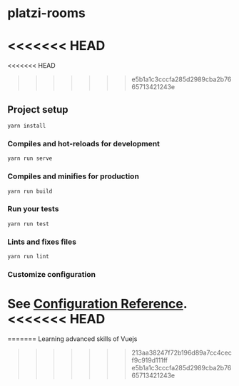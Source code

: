 # platzi-rooms
<<<<<<< HEAD
=======
<<<<<<< HEAD
>>>>>>> e5b1a1c3cccfa285d2989cba2b7665713421243e

## Project setup
```
yarn install
```

### Compiles and hot-reloads for development
```
yarn run serve
```

### Compiles and minifies for production
```
yarn run build
```

### Run your tests
```
yarn run test
```

### Lints and fixes files
```
yarn run lint
```

### Customize configuration
See [Configuration Reference](https://cli.vuejs.org/config/).
<<<<<<< HEAD
=======
=======
Learning advanced skills of Vuejs
>>>>>>> 213aa38247f72b196d89a7cc4cecf9c919d111ff
>>>>>>> e5b1a1c3cccfa285d2989cba2b7665713421243e
